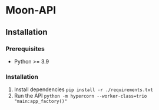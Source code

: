 # Moon-API

## Installation

### Prerequisites

- Python >= 3.9

### Installation

1. Install dependencies `pip install -r ./requirements.txt`
2. Run the API `python -m hypercorn --worker-class=trio "main:app_factory()"`